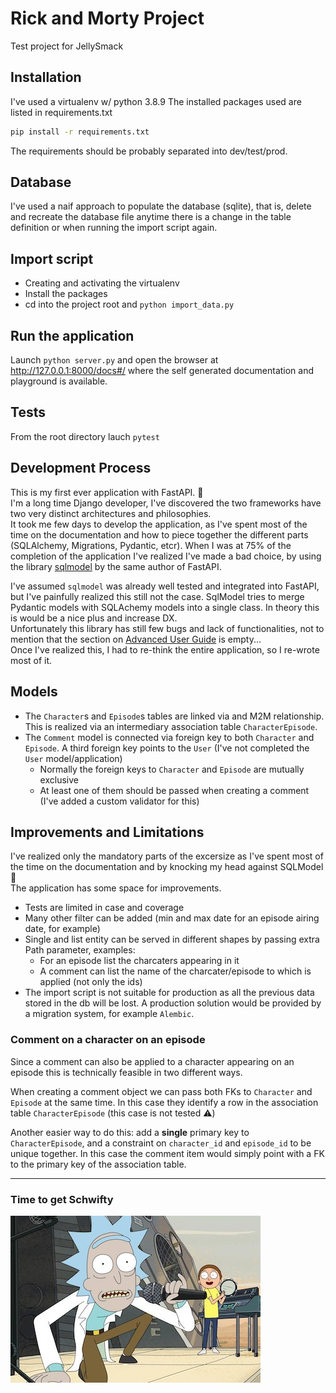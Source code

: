 # Rick and Morty Project
Test project for JellySmack

## Installation
I've used a virtualenv w/ python 3.8.9
The installed packages used are listed in requirements.txt
```bash
pip install -r requirements.txt
```
The requirements should be probably separated into dev/test/prod.

## Database
I've used a naif approach to populate the database (sqlite), that is, delete and recreate the database file anytime there is a change
in the table definition or when running the import script again.

## Import script
- Creating and activating the virtualenv
- Install the packages
- cd into the project root and `python import_data.py`

## Run the application

Launch `python server.py` and open the browser at  http://127.0.0.1:8000/docs#/ where the self generated documentation and playground is available. 

## Tests
From the root directory lauch `pytest`

## Development Process
This is my first ever application with FastAPI. 🥳  
I'm a long time Django developer, I've discovered the two frameworks have two very distinct architectures and philosophies.  
It took me few days to develop the application, as I've spent most of the time on the documentation and how to piece together the different parts (SQLAlchemy, Migrations, Pydantic, etcr). 
When I was at 75% of the completion of the application I've realized I've made a bad choice, by using the library [sqlmodel](https://sqlmodel.tiangolo.com/) by the same author of FastAPI.

I've assumed `sqlmodel` was already well tested and integrated into FastAPI, but I've painfully realized this still not the case.
SqlModel tries to merge Pydantic models with SQLAchemy models into a single class. In theory this is would be a nice plus and increase DX.  
Unfortunately this library has still few bugs and lack of functionalities, not to mention that the section on [Advanced User Guide](https://sqlmodel.tiangolo.com/advanced/) is empty...  
Once I've realized this, I had to re-think the entire application, so I re-wrote most of it.


## Models
- The `Character`s and `Episode`s tables are linked via and M2M relationship. 
   This is realized via an intermediary association table `CharacterEpisode`.
- The `Comment` model is connected via foreign key to both `Character` and `Episode`. 
  A third foreign key points to the `User` (I've not completed the `User` model/application)
  - Normally the foreign keys to `Character` and `Episode` are mutually exclusive
  - At least one of them should be passed when creating a comment (I've added a custom validator for this)
  

## Improvements and Limitations
I've realized only the mandatory parts of the excersize as I've spent most of the time on the documentation and by knocking my head against SQLModel 🤕  
The application has some space for improvements.

- Tests are limited in case and coverage
- Many other filter can be added (min and max date for an episode airing date, for example)
- Single and list entity can be served in different shapes by passing extra Path parameter, examples:
  - For an episode list the charcaters appearing in it
  - A comment can list the name of the charcater/episode to which is applied (not only the ids)
- The import script is not suitable for production as all the previous data stored in the db will be lost.
  A production solution would be provided by a migration system, for example `Alembic`.


### Comment on a character on an episode

Since a comment can also be applied to a character appearing on an episode this is technically feasible in two different ways. 

When creating a comment object we can pass both FKs to `Character` and `Episode` at the same time. 
In this case they identify a row in the association table `CharacterEpisode` (this case is not tested ⚠️)

Another easier way to do this: add a **single** primary key to `CharacterEpisode`, 
and a constraint on `character_id` and `episode_id` to be unique together. 
In this case the comment item would simply point with a FK to the primary key of the association table.

---

### Time to get Schwifty
![Rick](rick.jpeg)
